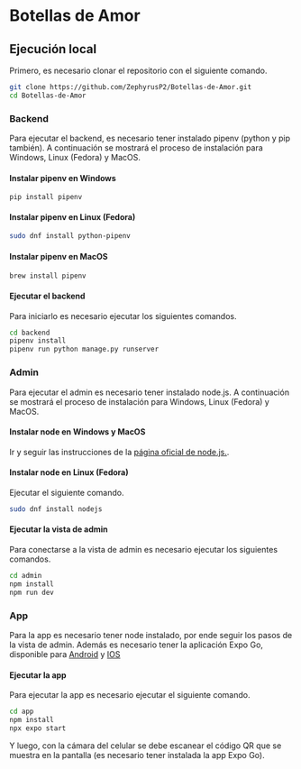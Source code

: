 # Botellas de Amor

## Ejecución local

Primero, es necesario clonar el repositorio con el siguiente comando.

```bash
git clone https://github.com/ZephyrusP2/Botellas-de-Amor.git
cd Botellas-de-Amor
```

### Backend

Para ejecutar el backend, es necesario tener instalado pipenv (python y pip también).
A continuación se mostrará el proceso de instalación para Windows, Linux (Fedora)
y MacOS.

#### Instalar pipenv en Windows

```shell
pip install pipenv
```

#### Instalar pipenv en Linux (Fedora)

```bash
sudo dnf install python-pipenv
```

#### Instalar pipenv en MacOS

```bash
brew install pipenv
```

#### Ejecutar el backend

Para iniciarlo es necesario ejecutar los siguientes comandos.

```bash
cd backend
pipenv install
pipenv run python manage.py runserver
```

### Admin

Para ejecutar el admin es necesario tener instalado node.js. A continuación
se mostrará el proceso de instalación para Windows, Linux (Fedora)
y MacOS.

#### Instalar node en Windows y MacOS

Ir y seguir las instrucciones de la [página oficial de node.js.](https://nodejs.org/en/download).

#### Instalar node en Linux (Fedora)

Ejecutar el siguiente comando.

```bash
sudo dnf install nodejs
```

#### Ejecutar la vista de admin

Para conectarse a la vista de admin es necesario ejecutar los siguientes comandos.

```bash
cd admin
npm install
npm run dev
```

### App

Para la app es necesario tener node instalado, por ende seguir los pasos de la
vista de admin. Además es necesario tener la aplicación Expo Go, disponible para
[Android](https://play.google.com/store/apps/details?id=host.exp.exponent&hl=es_CO&gl=US)
y [IOS](https://apps.apple.com/co/app/expo-go/id982107779)

#### Ejecutar la app

Para ejecutar la app es necesario ejecutar el siguiente comando.

```bash
cd app
npm install
npx expo start
```

Y luego, con la cámara del celular se debe escanear el código QR que se muestra
en la pantalla (es necesario tener instalada la app Expo Go).
